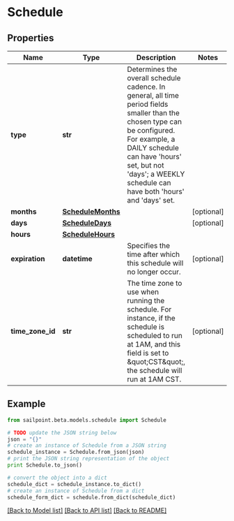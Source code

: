 # Schedule


## Properties

Name | Type | Description | Notes
------------ | ------------- | ------------- | -------------
**type** | **str** | Determines the overall schedule cadence. In general, all time period fields smaller than the chosen type can be configured. For example, a DAILY schedule can have &#39;hours&#39; set, but not &#39;days&#39;; a WEEKLY schedule can have both &#39;hours&#39; and &#39;days&#39; set. | 
**months** | [**ScheduleMonths**](ScheduleMonths.md) |  | [optional] 
**days** | [**ScheduleDays**](ScheduleDays.md) |  | [optional] 
**hours** | [**ScheduleHours**](ScheduleHours.md) |  | 
**expiration** | **datetime** | Specifies the time after which this schedule will no longer occur. | [optional] 
**time_zone_id** | **str** | The time zone to use when running the schedule. For instance, if the schedule is scheduled to run at 1AM, and this field is set to \&quot;CST\&quot;, the schedule will run at 1AM CST. | [optional] 

## Example

```python
from sailpoint.beta.models.schedule import Schedule

# TODO update the JSON string below
json = "{}"
# create an instance of Schedule from a JSON string
schedule_instance = Schedule.from_json(json)
# print the JSON string representation of the object
print Schedule.to_json()

# convert the object into a dict
schedule_dict = schedule_instance.to_dict()
# create an instance of Schedule from a dict
schedule_form_dict = schedule.from_dict(schedule_dict)
```
[[Back to Model list]](../README.md#documentation-for-models) [[Back to API list]](../README.md#documentation-for-api-endpoints) [[Back to README]](../README.md)


